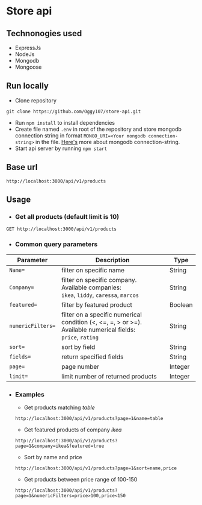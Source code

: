 # Store api

## Technonogies used

* ExpressJs
* NodeJs
* Mongodb
* Mongoose

## Run locally

* Clone repository
```
git clone https://github.com/Oggy107/store-api.git
```

* Run `npm install` to install dependencies
* Create file named `.env` in root of the repository and store mongodb connection string in format `MONGO_URI=<Your mongodb connection-string>` in the file. [Here's](https://docs.mongodb.com/manual/reference/connection-string/#connection-string-formats) more about mongodb connection-string.
* Start api server by running `npm start`

## Base url

```
http://localhost:3000/api/v1/products
```
## Usage

* ### Get all products (default limit is 10)
```
GET http://localhost:3000/api/v1/products
```

* ### Common query parameters

|    Parameter    |    Description    |    Type    |
|-----------------|-------------------|------------|
|    `Name=`      |filter on specific name|String   |
|    `Company=`   |filter on specific company. Available companies:<br />`ikea`, `liddy`, `caressa`, `marcos`|String|
|    `featured=`  |filter by featured product|Boolean|
|    `numericFilters=`|filter on a specific numerical condition (<, <=, =, > or >=).<br />Available numerical fields:<br />`price`, `rating`|String|
|    `sort=`      |sort by field      |String      |
|    `fields=`    |return specified fields|String  |
|    `page=`      |page number        |Integer     |
|    `limit=`     |limit number of returned products|Integer|

* ### Examples
    * Get products matching *table*<br />
    ```
    http://localhost:3000/api/v1/products?page=1&name=table
    ```
    * Get featured products of company *ikea*<br />
    ```
    http://localhost:3000/api/v1/products?page=1&company=ikea&featured=true
    ```
    * Sort by name and price<br />
    ```
    http://localhost:3000/api/v1/products?page=1&sort=name,price
    ```
    * Get products between price range of 100-150<br />
    ```
    http://localhost:3000/api/v1/products?page=1&numericFilters=price>100,price<150
    ```
